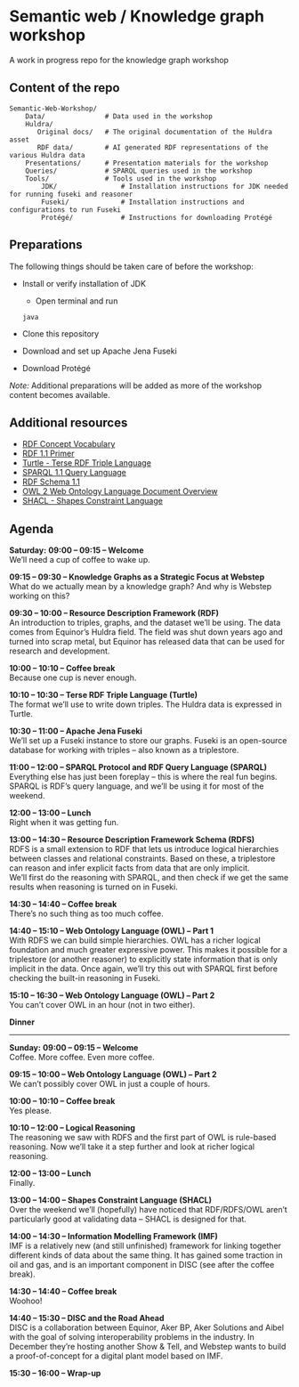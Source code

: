 # Semantic web / Knowledge graph workshop
A work in progress repo for the knowledge graph workshop

## Content of the repo

```
Semantic-Web-Workshop/
    Data/               # Data used in the workshop
    Huldra/
       Original docs/   # The original documentation of the Huldra asset
       RDF data/        # AI generated RDF representations of the various Huldra data
    Presentations/      # Presentation materials for the workshop
    Queries/            # SPARQL queries used in the workshop
    Tools/              # Tools used in the workshop
        JDK/                # Installation instructions for JDK needed for running fuseki and reasoner
        Fuseki/             # Installation instructions and configurations to run Fuseki
        Protégé/            # Instructions for downloading Protégé
```

## Preparations

The following things should be taken care of before the workshop:

- Install or verify installation of JDK
    - Open terminal and run
    ```
    java
    ```

- Clone this repository
- Download and set up Apache Jena Fuseki
- Download Protégé

*Note:* Additional preparations will be added as more of the workshop content becomes available.

## Additional resources

- [RDF Concept Vocabulary](https://www.w3.org/1999/02/22-rdf-syntax-ns#)    
- [RDF 1.1 Primer](https://www.w3.org/TR/rdf11-primer/)
- [Turtle - Terse RDF Triple Language](https://www.w3.org/TR/turtle/)
- [SPARQL 1.1 Query Language](https://www.w3.org/TR/sparql11-query/)
- [RDF Schema 1.1](https://www.w3.org/TR/rdf-schema/)
- [OWL 2 Web Ontology Language Document Overview](https://www.w3.org/TR/owl2-overview/)
- [SHACL - Shapes Constraint Language](https://www.w3.org/TR/shacl/)

## Agenda

**Saturday:**
**09:00 – 09:15 – Welcome**  
We’ll need a cup of coffee to wake up.  

**09:15 – 09:30 – Knowledge Graphs as a Strategic Focus at Webstep**  
What do we actually mean by a knowledge graph? And why is Webstep working on this?  

**09:30 – 10:00 – Resource Description Framework (RDF)**  
An introduction to triples, graphs, and the dataset we’ll be using. The data comes from Equinor’s Huldra field. The field was shut down years ago and turned into scrap metal, but Equinor has released data that can be used for research and development.  

**10:00 – 10:10 – Coffee break**  
Because one cup is never enough.  

**10:10 – 10:30 – Terse RDF Triple Language (Turtle)**  
The format we’ll use to write down triples. The Huldra data is expressed in Turtle.  

**10:30 – 11:00 – Apache Jena Fuseki**  
We’ll set up a Fuseki instance to store our graphs. Fuseki is an open-source database for working with triples – also known as a triplestore.  

**11:00 – 12:00 – SPARQL Protocol and RDF Query Language (SPARQL)**  
Everything else has just been foreplay – this is where the real fun begins. SPARQL is RDF’s query language, and we’ll be using it for most of the weekend.  

**12:00 – 13:00 – Lunch**  
Right when it was getting fun.  

**13:00 – 14:30 – Resource Description Framework Schema (RDFS)**  
RDFS is a small extension to RDF that lets us introduce logical hierarchies between classes and relational constraints. Based on these, a triplestore can reason and infer explicit facts from data that are only implicit.  
We’ll first do the reasoning with SPARQL, and then check if we get the same results when reasoning is turned on in Fuseki.  

**14:30 – 14:40 – Coffee break**  
There’s no such thing as too much coffee.  

**14:40 – 15:10 – Web Ontology Language (OWL) – Part 1**  
With RDFS we can build simple hierarchies. OWL has a richer logical foundation and much greater expressive power. This makes it possible for a triplestore (or another reasoner) to explicitly state information that is only implicit in the data. Once again, we’ll try this out with SPARQL first before checking the built-in reasoning in Fuseki.  

**15:10 – 16:30 – Web Ontology Language (OWL) – Part 2**  
You can’t cover OWL in an hour (not in two either).  

**Dinner**  

---

**Sunday:**
**09:00 – 09:15 – Welcome**  
Coffee. More coffee. Even more coffee.  

**09:15 – 10:00 – Web Ontology Language (OWL) – Part 2**  
We can’t possibly cover OWL in just a couple of hours.  

**10:00 – 10:10 – Coffee break**  
Yes please.  

**10:10 – 12:00 – Logical Reasoning**  
The reasoning we saw with RDFS and the first part of OWL is rule-based reasoning. Now we’ll take it a step further and look at richer logical reasoning.  

**12:00 – 13:00 – Lunch**  
Finally.  

**13:00 – 14:00 – Shapes Constraint Language (SHACL)**  
Over the weekend we’ll (hopefully) have noticed that RDF/RDFS/OWL aren’t particularly good at validating data – SHACL is designed for that.  

**14:00 – 14:30 – Information Modelling Framework (IMF)**  
IMF is a relatively new (and still unfinished) framework for linking together different kinds of data about the same thing. It has gained some traction in oil and gas, and is an important component in DISC (see after the coffee break).  

**14:30 – 14:40 – Coffee break**  
Woohoo!  

**14:40 – 15:30 – DISC and the Road Ahead**  
DISC is a collaboration between Equinor, Aker BP, Aker Solutions and Aibel with the goal of solving interoperability problems in the industry. In December they’re hosting another Show & Tell, and Webstep wants to build a proof-of-concept for a digital plant model based on IMF.  

**15:30 – 16:00 – Wrap-up**